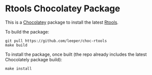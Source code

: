 # Rtools Chocolatey Package #

This is a [Chocolatey](https://www.chocolatey.org) package to install the latest [Rtools](https://stat.ethz.ch/CRAN/bin/windows/Rtools/).

To build the package:

```
git pull https://github.com/leeper/choc-rtools
make build
```

To install the package, once built (the repo already includes the latest Chocolately package build):

```
make install
```
